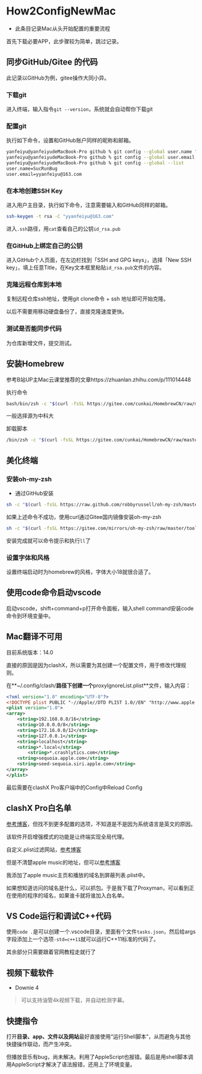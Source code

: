 # How2ConfigNewMac

- 此条目记录Mac从头开始配置的重要流程

首先下载必要APP，此步骤较为简单，跳过记录。

## 同步GitHub/Gitee 的代码

此记录以GitHub为例，gitee操作大同小异。

### 下载git

进入终端，输入指令`git --version`，系统就会自动帮你下载git

### 配置git

执行如下命令，设置和GitHub账户同样的昵称和邮箱。

```bash
yanfeiyu@yanfeiyudeMacBook-Pro github % git config --global user.name "SucRunBug"
yanfeiyu@yanfeiyudeMacBook-Pro github % git config --global user.email "yyanfeiyu@163.com"
yanfeiyu@yanfeiyudeMacBook-Pro github % git config --global --list
user.name=SucRunBug
user.email=yyanfeiyu@163.com
```

### 在本地创建SSH Key

进入用户主目录，执行如下命令，注意需要输入和GitHub同样的邮箱。

```bash
ssh-keygen -t rsa -C "yyanfeiyu@163.com"
```

进入`.ssh`路径，用`cat`查看自己的公钥`id_rsa.pub`

### 在GitHub上绑定自己的公钥

进入GitHub个人页面，在左边栏找到「SSH and GPG keys」，选择「New SSH key」，填上任意Title，在Key文本框里粘贴`id_rsa.pub`文件的内容。

### 克隆远程仓库到本地

复制远程仓库ssh地址，使用git clone命令 + ssh 地址即可开始克隆。

以后不需要用移动硬盘备份了，直接克隆速度更快。

### 测试是否能同步代码

为仓库新增文件，提交测试。



## 安装Homebrew

参考B站UP主Mac云课堂推荐的文章https://zhuanlan.zhihu.com/p/111014448

执行命令

```bash
bash/bin/zsh -c "$(curl -fsSL https://gitee.com/cunkai/HomebrewCN/raw/master/Homebrew.sh)"
```

一般选择源为中科大

卸载脚本

```bash
/bin/zsh -c "$(curl -fsSL https://gitee.com/cunkai/HomebrewCN/raw/master/HomebrewUninstall.sh)"
```



## 美化终端

### 安装oh-my-zsh

- 通过GitHub安装

```bash
sh -c "$(curl -fsSL https://raw.github.com/robbyrussell/oh-my-zsh/master/tools/install.sh)"
```

如果上述命令不成功，使用curl通过Gitee国内镜像安装oh-my-zsh

```bash
sh -c "$(curl -fsSL https://gitee.com/mirrors/oh-my-zsh/raw/master/tools/install.sh)"
```

安装完成就可以命令提示和执行`ll`了

### 设置字体和风格

设置终端启动时为homebrew的风格，字体大小18就很合适了。

## 使用code命令启动vscode

启动vscode，shift+command+p打开命令面板，输入shell command安装code命令到环境变量中。

## Mac翻译不可用

目前系统版本：14.0

直接的原因是因为clashX，所以需要为其创建一个配置文件，用于修改代理规则。

在**~/.config/clash/**路径下创建一个**proxyIgnoreList.plist**文件，输入内容：

```xml
<?xml version="1.0" encoding="UTF-8"?>
<!DOCTYPE plist PUBLIC "-//Apple//DTD PLIST 1.0//EN" "http://www.apple.com/DTDs/PropertyList-1.0.dtd">
<plist version="1.0">
<array>
	<string>192.168.0.0/16</string>
	<string>10.0.0.0/8</string>
	<string>172.16.0.0/12</string>
	<string>127.0.0.1</string>
	<string>localhost</string>
	<string>*.local</string>
        <string>*.crashlytics.com</string>
	<string>sequoia.apple.com</string>
	<string>seed-sequoia.siri.apple.com</string>
</array>
</plist>
```

最后需要在clashX Pro客户端中的Config中Reload Config

## clashX Pro白名单

[参考博客](https://penghh.fun/2023/01/30/2023-1-30-clashx/)，但找不到更多配置的选项，不知道是不是因为系统语言是英文的原因。

该软件开启增强模式的功能是让终端实现全局代理。

自定义.plist过滤网站，[参考博客](https://www.shiqidu.com/d/1023)

但是不清楚apple music的地址，但可以[参考博客](https://blog.butanediol.me/2020/05/07/提升国内-Apple-Music-体验的代理规则/)

我添加了apple music主页和播放的域名到屏蔽列表.plist中。

如果想知道访问的域名是什么，可以抓包。于是我下载了Proxyman，可以看到正在使用的程序的域名，如果谁卡就将谁加入白名单。

## VS Code运行和调试C++代码

使用`code .`是可以创建一个.vscode目录，里面有个文件`tasks.json`，然后给args字段添加上一个选项`-std=c++11`就可以运行C++11标准的代码了。

其余部分只需要跟着官网教程走就行了

## 视频下载软件

- Downie 4

> 可以支持油管4k视频下载，并自动检测字幕。

## 快捷指令

打开**目录、app、文件以及网站**最好直接使用“运行Shell脚本”，从而避免与其他快捷操作联动，而产生冲突。

但播放音乐有bug，尚未解决。利用了AppleScript也报错。最后是用shell脚本调用AppleScript才解决了语法报错，还用上了环境变量。